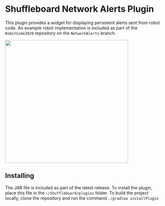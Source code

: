 # Shuffleboard Network Alerts Plugin
This plugin provides a widget for displaying persistent alerts sent from robot code. An example robot implementation is included as part of the `RobotCode2020` repository on the `NetworkAlerts` branch.

<img src="https://raw.githubusercontent.com/Mechanical-Advantage/NetworkAlerts/main/example.png" width="400px">

## Installing
The JAR file is included as part of the latest release. To install the plugin, place this file in the `~/Shuffleboard/plugins` folder. To build the project locally, clone the repository and run the command `./gradlew installPlugin`
